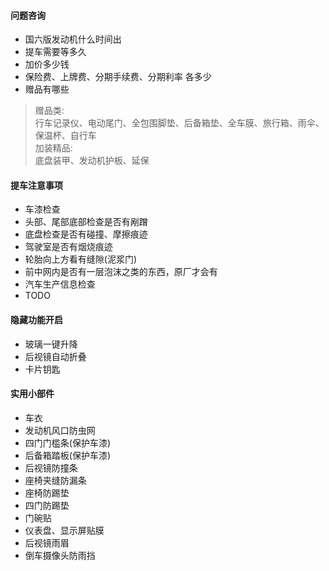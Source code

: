 #### 问题咨询

- 国六版发动机什么时间出
- 提车需要等多久
- 加价多少钱
- 保险费、上牌费、分期手续费、分期利率 各多少
- 赠品有哪些

> 赠品类:  
> 行车记录仪、电动尾门、全包围脚垫、后备箱垫、全车膜、旅行箱、雨伞、保温杯、自行车  
> 加装精品:  
> 底盘装甲、发动机护板、延保


#### 提车注意事项

- 车漆检查
- 头部、尾部底部检查是否有剐蹭
- 底盘检查是否有碰撞、摩擦痕迹
- 驾驶室是否有烟烧痕迹
- 轮胎向上方看有缝隙(泥浆门)
- 前中网内是否有一层泡沫之类的东西，原厂才会有
- 汽车生产信息检查
- TODO


#### 隐藏功能开启

- 玻璃一键升降
- 后视镜自动折叠
- 卡片钥匙

#### 实用小部件

- 车衣
- 发动机风口防虫网
- 四门门槛条(保护车漆)
- 后备箱踏板(保护车漆)
- 后视镜防撞条
- 座椅夹缝防漏条
- 座椅防踢垫
- 四门防踢垫
- 门碗贴
- 仪表盘、显示屏贴膜
- 后视镜雨眉
- 倒车摄像头防雨挡
